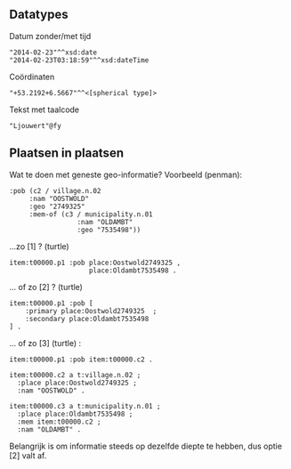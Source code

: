 
## Datatypes

Datum zonder/met tijd

```
"2014-02-23"^^xsd:date
"2014-02-23T03:18:59"^^xsd:dateTime
```

Coördinaten

```
"+53.2192+6.5667"^^<[spherical type]>
```

Tekst met taalcode

```
"Ljouwert"@fy
```

## Plaatsen in plaatsen

Wat te doen met geneste geo-informatie? Voorbeeld (penman):

```
:pob (c2 / village.n.02
     :nam "OOSTWOLD"
     :geo "2749325"
     :mem-of (c3 / municipality.n.01
                 :nam "OLDAMBT"
                 :geo "7535498"))
```

...zo [1] ? (turtle)

```
item:t00000.p1 :pob place:Oostwold2749325 ,
                    place:Oldambt7535498 .
```

... of zo [2] ? (turtle)

```
item:t00000.p1 :pob [
    :primary place:Oostwold2749325  ;
    :secondary place:Oldambt7535498
] .
```

... of zo [3] (turtle) :

```
item:t00000.p1 :pob item:t00000.c2 .

item:t00000.c2 a t:village.n.02 ;
  :place place:Oostwold2749325 ;
  :nam "OOSTWOLD" .

item:t00000.c3 a t:municipality.n.01 ;
  :place place:Oldambt7535498 ;
  :mem item:t00000.c2 ;
  :nam "OLDAMBT" .
```

Belangrijk is om informatie steeds op dezelfde diepte te hebben, dus
optie [2] valt af.

